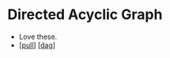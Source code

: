 # Directed Acyclic Graph

- Love these.
- [[pull]] [[dag]]

[//begin]: # "Autogenerated link references for markdown compatibility"
[pull]: pull "Pull"
[dag]: dag "Dag"
[//end]: # "Autogenerated link references"